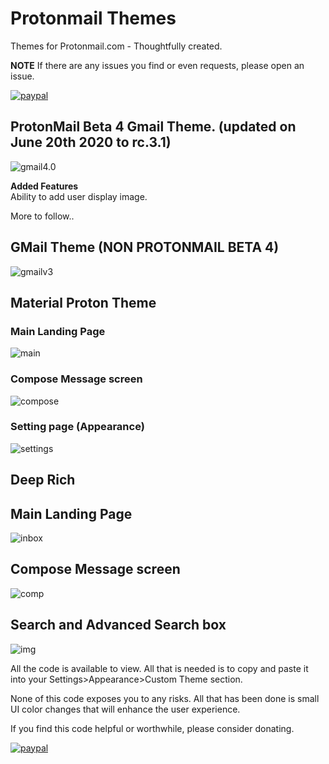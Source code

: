 # Protonmail Themes
Themes for Protonmail.com - Thoughtfully created.

**NOTE** If there are any issues you find or even requests, please open an issue.

[![paypal](https://www.paypalobjects.com/en_US/i/btn/btn_donateCC_LG.gif)](https://paypal.me/yawnzz?locale.x=en_US)

## ProtonMail Beta 4 Gmail Theme. (updated on June 20th 2020 to rc.3.1)


![gmail4.0](https://i.imgur.com/WPjEYWv.png)


**Added Features**  
  Ability to add user display image.

  More to follow..


## GMail Theme (**NON PROTONMAIL BETA 4**)

![gmailv3](https://i.imgur.com/wo3bE4W.png)


## Material Proton Theme


### Main Landing Page
![main](https://i.imgur.com/vRK3ian.png)


### Compose Message screen
![compose](https://i.imgur.com/XJBnDkx.png)


### Setting page (Appearance)
![settings](https://i.imgur.com/wVu6Boi.png)




## Deep Rich

## Main Landing Page

![inbox](https://i.imgur.com/0cbc4cx.png)


## Compose Message screen

![comp](https://i.imgur.com/uY2l7l8.png)


## Search and Advanced Search box

![img](https://i.imgur.com/YiRttJh.png)




All the code is available to view.  All that is needed is to copy and paste it into your Settings>Appearance>Custom Theme section.

None of this code exposes you to any risks.  All that has been done is small UI color changes that will enhance the user experience.


If you find this code helpful or worthwhile, please consider donating.

[![paypal](https://www.paypalobjects.com/en_US/i/btn/btn_donateCC_LG.gif)](https://paypal.me/yawnzz?locale.x=en_US)
